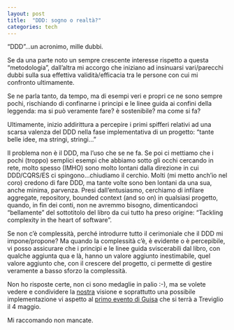 ```yaml
---
layout: post
title:  "DDD: sogno o realtà?"
categories: tech
---
```



&#8220;DDD&#8221;&#8230;un acronimo, mille dubbi.

Se da una parte noto un sempre crescente interesse rispetto a questa &#8220;metodologia&#8221;, dall&#8217;altra mi accorgo che iniziano ad insinuarsi vari/parecchi dubbi sulla sua effettiva validità/efficacia tra le persone con cui mi confronto ultimamente.

Se ne parla tanto, da tempo, ma di esempi veri e propri ce ne sono sempre pochi, rischiando di confinarne i principi e le linee guida ai confini della leggenda: ma si può veramente fare? è sostenibile? ma come si fa?

Ultimamente, inizio addirittura a percepire i primi spifferi relativi ad una scarsa valenza del DDD nella fase implementativa di un progetto: &#8220;tante belle idee, ma stringi, stringi&#8230;&#8221;

Il problema non è il DDD, ma l&#8217;uso che se ne fa. Se poi ci mettiamo che i pochi (troppo) semplici esempi che abbiamo sotto gli occhi cercando in rete, molto spesso (IMHO) sono molto lontani dalla direzione in cui DDD/CQRS/ES ci spingono&#8230;chiudiamo il cerchio.
Molti (mi metto anch&#8217;io nel coro) credono di fare DDD, ma tante volte sono ben lontani da una sua, anche minima, parvenza. Presi dall&#8217;entusiasmo, cerchiamo di infilare aggregate, repository, bounded context (and so on) in qualsiasi progetto, quando, in fin dei conti, non ne avremmo bisogno, dimenticandoci &#8220;bellamente&#8221; del sottotitolo del libro da cui tutto ha preso origine: &#8220;Tackling complexity in the heart of software&#8221;.

Se non c&#8217;è complessità, perché introdurre tutto il cerimoniale che il DDD mi impone/propone? Ma quando la complessità c&#8217;è, è evidente o è percepibile, vi posso assicurare che i principi e le linee guida sviscerabili dal libro, con qualche aggiunta qua e là, hanno un valore aggiunto inestimabile, quel valore aggiunto che, con il crescere del progetto, ci permette di gestire veramente a basso sforzo la complessità.

Non ho risposte certe, non ci sono medaglie in palio :-), ma se volete vedere e condividere la [nostra](http://www.codiceplastico.com) visione e soprattutto una possibile implementazione vi aspetto al [primo evento di Guisa](http://guisa1.eventbrite.com/) che si terrà a Treviglio il 4 maggio.

Mi raccomando non mancate.

